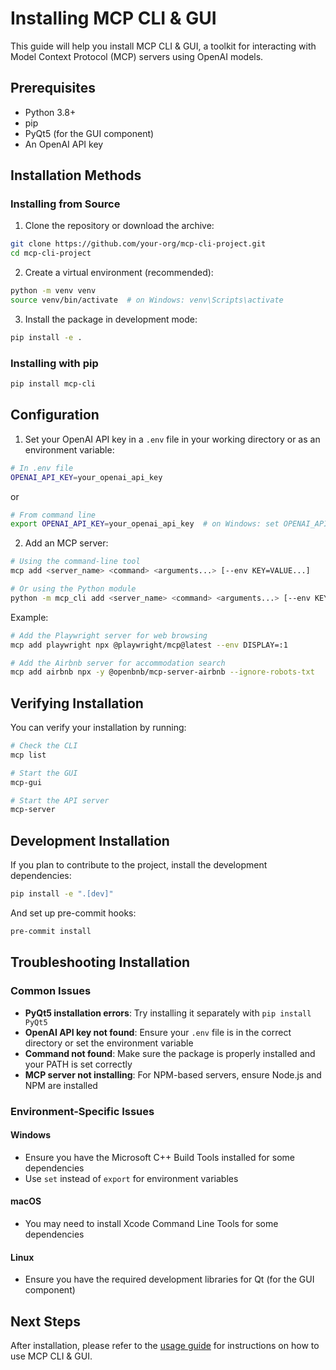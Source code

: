 # Installing MCP CLI & GUI

This guide will help you install MCP CLI & GUI, a toolkit for interacting with Model Context Protocol (MCP) servers using OpenAI models.

## Prerequisites

- Python 3.8+
- pip
- PyQt5 (for the GUI component)
- An OpenAI API key

## Installation Methods

### Installing from Source

1. Clone the repository or download the archive:

```bash
git clone https://github.com/your-org/mcp-cli-project.git
cd mcp-cli-project
```

2. Create a virtual environment (recommended):

```bash
python -m venv venv
source venv/bin/activate  # on Windows: venv\Scripts\activate
```

3. Install the package in development mode:

```bash
pip install -e .
```

### Installing with pip

```bash
pip install mcp-cli
```

## Configuration

1. Set your OpenAI API key in a `.env` file in your working directory or as an environment variable:

```bash
# In .env file
OPENAI_API_KEY=your_openai_api_key
```

or

```bash
# From command line
export OPENAI_API_KEY=your_openai_api_key  # on Windows: set OPENAI_API_KEY=your_openai_api_key
```

2. Add an MCP server:

```bash
# Using the command-line tool
mcp add <server_name> <command> <arguments...> [--env KEY=VALUE...]

# Or using the Python module
python -m mcp_cli add <server_name> <command> <arguments...> [--env KEY=VALUE...]
```

Example:

```bash
# Add the Playwright server for web browsing
mcp add playwright npx @playwright/mcp@latest --env DISPLAY=:1

# Add the Airbnb server for accommodation search
mcp add airbnb npx -y @openbnb/mcp-server-airbnb --ignore-robots-txt
```

## Verifying Installation

You can verify your installation by running:

```bash
# Check the CLI
mcp list

# Start the GUI
mcp-gui

# Start the API server
mcp-server
```

## Development Installation

If you plan to contribute to the project, install the development dependencies:

```bash
pip install -e ".[dev]"
```

And set up pre-commit hooks:

```bash
pre-commit install
```

## Troubleshooting Installation

### Common Issues

- **PyQt5 installation errors**: Try installing it separately with `pip install PyQt5`
- **OpenAI API key not found**: Ensure your `.env` file is in the correct directory or set the environment variable
- **Command not found**: Make sure the package is properly installed and your PATH is set correctly
- **MCP server not installing**: For NPM-based servers, ensure Node.js and NPM are installed

### Environment-Specific Issues

#### Windows
- Ensure you have the Microsoft C++ Build Tools installed for some dependencies
- Use `set` instead of `export` for environment variables

#### macOS
- You may need to install Xcode Command Line Tools for some dependencies

#### Linux
- Ensure you have the required development libraries for Qt (for the GUI component)

## Next Steps

After installation, please refer to the [usage guide](usage.md) for instructions on how to use MCP CLI & GUI. 